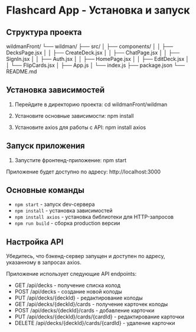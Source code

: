 # Flashcard App - Установка и запуск

## Структура проекта

wildmanFront/
└── wildman/
    ├── src/
    │   ├── components/
    │   │   ├── DecksPage.jsx
    │   │   ├── CreateDeck.jsx
    │   │   ├── ChatPage.jsx
    │   │   ├── SignIn.jsx
    │   │   ├── Auth.jsx
    │   │   ├── HomePage.jsx
    │   │   ├── EditDeck.jsx
    │   │   └── FlipCards.jsx
    │   ├── App.js
    │   └── index.js
    ├── package.json
    └── README.md

## Установка зависимостей

1. Перейдите в директорию проекта:
cd wildmanFront/wildman

2. Установите основные зависимости:
npm install

3. Установите axios для работы с API:
npm install axios

## Запуск приложения

1. Запустите фронтенд-приложение:
npm start

Приложение будет доступно по адресу: http://localhost:3000

## Основные команды

- `npm start` - запуск dev-сервера
- `npm install` - установка зависимостей
- `npm install axios` - установка библиотеки для HTTP-запросов
- `npm run build` - сборка production версии

## Настройка API

Убедитесь, что бэкенд-сервер запущен и доступен по адресу, указанному в запросах axios.

Приложение использует следующие API endpoints:
- GET /api/decks - получение списка колод
- POST /api/decks - создание новой колоды
- PUT /api/decks/{deckId} - редактирование колоды
- GET /api/decks/{deckId}/cards - получение карточек колоды
- POST /api/decks/{deckId}/cards - добавление карточки
- PUT /api/decks/{deckId}/cards/{cardId} - редактирование карточки
- DELETE /api/decks/{deckId}/cards/{cardId} - удаление карточки
